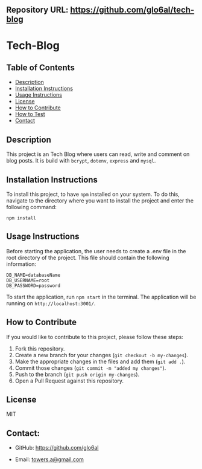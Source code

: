 ## Repository URL: https://github.com/glo6al/tech-blog

# Tech-Blog

## Table of Contents

- [Description](#description)
- [Installation Instructions](#installation-instructions)
- [Usage Instructions](#usage-instructions)
- [License](#license)
- [How to Contribute](#how-to-contribute)
- [How to Test](#how-to-test)
- [Contact](#contact)

## Description

This project is an Tech Blog where users can read, write and comment on blog posts. It is build with `bcrypt`, `dotenv`, `express` and `mysql`.

## Installation Instructions

To install this project, to have `npm` installed on your system. To do this, navigate to the directory where you want to install the project and enter the following command:

`npm install`

## Usage Instructions

Before starting the application, the user needs to create a .env file in the root directory of the project. This file should contain the following information:

```
DB_NAME=databaseName
DB_USERNAME=root
DB_PASSWORD=password
```

To start the application, run `npm start` in the terminal. The application will be running on `http://localhost:3001/`.

## How to Contribute

If you would like to contribute to this project, please follow these steps:

1. Fork this repository.
2. Create a new branch for your changes (`git checkout -b my-changes`).
3. Make the appropriate changes in the files and add them (`git add .`).
4. Commit those changes (`git commit -m "added my changes"`).
5. Push to the branch (`git push origin my-changes`).
6. Open a Pull Request against this repository.

## License

MIT

## Contact:

- GitHub: https://github.com/glo6al

- Email: towers.a@gmail.com
